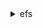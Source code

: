 <details>

<summary>
efs
</summary>

- <details><summary>create-access-point</summary>

  * --client-token
  * --tags
  * --file-system-id
  * --posix-user
  * --root-directory
  * --cli-input-json
  * --cli-input-yaml
  * --generate-cli-skeleton


- <details><summary>create-file-system</summary>

  * --creation-token
  * --performance-mode
  * --encrypted
  * --no-encrypted
  * --kms-key-id
  * --throughput-mode
  * --provisioned-throughput-in-mibps
  * --availability-zone-name
  * --backup
  * --no-backup
  * --tags
  * --cli-input-json
  * --cli-input-yaml
  * --generate-cli-skeleton


- <details><summary>create-mount-target</summary>

  * --file-system-id
  * --subnet-id
  * --ip-address
  * --security-groups
  * --cli-input-json
  * --cli-input-yaml
  * --generate-cli-skeleton


- <details><summary>delete-access-point</summary>

  * --access-point-id
  * --cli-input-json
  * --cli-input-yaml
  * --generate-cli-skeleton


- <details><summary>delete-file-system</summary>

  * --file-system-id
  * --cli-input-json
  * --cli-input-yaml
  * --generate-cli-skeleton


- <details><summary>delete-file-system-policy</summary>

  * --file-system-id
  * --cli-input-json
  * --cli-input-yaml
  * --generate-cli-skeleton


- <details><summary>delete-mount-target</summary>

  * --mount-target-id
  * --cli-input-json
  * --cli-input-yaml
  * --generate-cli-skeleton


- <details><summary>describe-access-points</summary>

  * --max-results
  * --next-token
  * --access-point-id
  * --file-system-id
  * --cli-input-json
  * --cli-input-yaml
  * --generate-cli-skeleton


- <details><summary>describe-account-preferences</summary>

  * --next-token
  * --max-results
  * --cli-input-json
  * --cli-input-yaml
  * --generate-cli-skeleton


- <details><summary>describe-backup-policy</summary>

  * --file-system-id
  * --cli-input-json
  * --cli-input-yaml
  * --generate-cli-skeleton


- <details><summary>describe-file-system-policy</summary>

  * --file-system-id
  * --cli-input-json
  * --cli-input-yaml
  * --generate-cli-skeleton


- <details><summary>describe-file-systems</summary>

  * --max-items
  * --creation-token
  * --file-system-id
  * --cli-input-json
  * --cli-input-yaml
  * --starting-token
  * --page-size
  * --generate-cli-skeleton


- <details><summary>describe-lifecycle-configuration</summary>

  * --file-system-id
  * --cli-input-json
  * --cli-input-yaml
  * --generate-cli-skeleton


- <details><summary>describe-mount-targets</summary>

  * --max-items
  * --file-system-id
  * --mount-target-id
  * --access-point-id
  * --cli-input-json
  * --cli-input-yaml
  * --starting-token
  * --page-size
  * --generate-cli-skeleton


- <details><summary>describe-mount-target-security-groups</summary>

  * --mount-target-id
  * --cli-input-json
  * --cli-input-yaml
  * --generate-cli-skeleton


- <details><summary>help</summary>

  * 


- <details><summary>list-tags-for-resource</summary>

  * --resource-id
  * --max-results
  * --next-token
  * --cli-input-json
  * --cli-input-yaml
  * --generate-cli-skeleton


- <details><summary>modify-mount-target-security-groups</summary>

  * --mount-target-id
  * --security-groups
  * --cli-input-json
  * --cli-input-yaml
  * --generate-cli-skeleton


- <details><summary>put-account-preferences</summary>

  * --resource-id-type
  * --cli-input-json
  * --cli-input-yaml
  * --generate-cli-skeleton


- <details><summary>put-backup-policy</summary>

  * --file-system-id
  * --backup-policy
  * --cli-input-json
  * --cli-input-yaml
  * --generate-cli-skeleton


- <details><summary>put-file-system-policy</summary>

  * --file-system-id
  * --policy
  * --bypass-policy-lockout-safety-check
  * --no-bypass-policy-lockout-safety-check
  * --cli-input-json
  * --cli-input-yaml
  * --generate-cli-skeleton


- <details><summary>put-lifecycle-configuration</summary>

  * --file-system-id
  * --lifecycle-policies
  * --cli-input-json
  * --cli-input-yaml
  * --generate-cli-skeleton


- <details><summary>tag-resource</summary>

  * --resource-id
  * --tags
  * --cli-input-json
  * --cli-input-yaml
  * --generate-cli-skeleton


- <details><summary>untag-resource</summary>

  * --resource-id
  * --tag-keys
  * --cli-input-json
  * --cli-input-yaml
  * --generate-cli-skeleton


- <details><summary>update-file-system</summary>

  * --file-system-id
  * --throughput-mode
  * --provisioned-throughput-in-mibps
  * --cli-input-json
  * --cli-input-yaml
  * --generate-cli-skeleton


</details>

